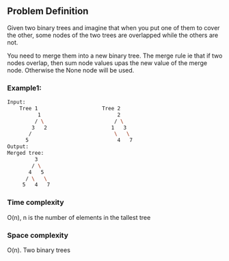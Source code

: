 ## Problem Definition
Given two binary trees and imagine that when you put one of them to cover the other, some nodes of the two trees are overlapped while the others are not.

You need to merge them into a new binary tree. The merge rule ie that if two nodes overlap, then sum node values upas the new value of the merge node. Otherwise the None node will be used.

### Example1:
```bash
Input: 
	Tree 1                     Tree 2                  
          1                         2                             
         / \                       / \                            
        3   2                     1   3                        
       /                           \   \                      
      5                             4   7                  
Output: 
Merged tree:
	     3
	    / \
	   4   5
	  / \   \ 
	 5   4   7
```

### Time complexity
O(n), n is the number of elements in the tallest tree

### Space complexity
O(n). Two binary trees